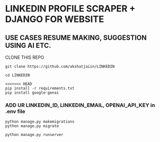 # LINKEDIN PROFILE SCRAPER + DJANGO FOR WEBSITE
## USE CASES RESUME MAKING, SUGGESTION USING AI ETC.
CLONE THIS REPO 
```
git clone https://github.com/akshatjaiin/LINKEDIN
```
```
cd LINKEDIN
```

```
<<<<<<< HEAD
pip install -r requirements.txt
pip install google-genai
```
### ADD UR LINKEDIN_ID, LINKEDIN_EMAIL, OPENAI_API_KEY in .env file

```
python manage.py makemigrations
python manage.py migrate
```
```
python manage.py runserver
```
